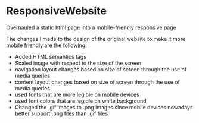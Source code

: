 # ResponsiveWebsite
Overhauled a static html page into a mobile-friendly responsive page

The changes I made to the design of the original website to make it more mobile friendly are the following:

-	Added HTML semantics tags
-	Scaled image with respect to the size of the screen
-	navigation layout changes based on size of screen through the use of media queries
-	content layout changes based on size of screen through the use of media queries
-	used fonts that are more legible on mobile devices
-	used font colors that are legible on white background
-	Changed the .gif images to .png images since mobile devices nowadays better support .png files than .gif files

